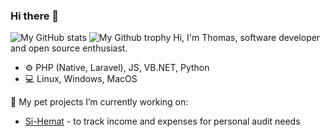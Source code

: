 ### Hi there 👋

![My GitHub stats](https://github-readme-stats.vercel.app/api?username=thomrib)
![My Github trophy](https://github-trophies.vercel.app/?username=thomrib&rank=SSS,SS,S,AAA,AA,A,B,C,UNKNOWN,SECRET)
Hi, I'm Thomas, software developer and open source enthusiast.

* ⚙️ PHP (Native, Laravel), JS, VB.NET, Python
* 💻 Linux, Windows, MacOS

🔭 My pet projects I’m currently working on:
* [Si-Hemat](https://github.com/thomrib/Si-Hemat) - to track income and expenses for personal audit needs
